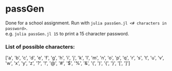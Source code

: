 # passGen

Done for a school assignment. Run with `julia passGen.jl <# characters in password>`.<br>
e.g. `julia passGen.jl 15` to print a 15 character password.

### List of possible characters:
['a', 'b', 'c', 'd', 'e', 'f', 'g', 'h', 'i', 'j', 'k', 'l', 'm', 'n', 'o', 'p', 'q', 'r', 's', 't', 'u', 'v', 'w', 'x', 'y', 'z', '?', '!', '@', '#', '$', '%', '&', '(', ')', '{', '}', '[', ']']
